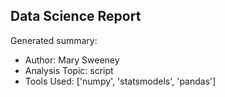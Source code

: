 ## Data Science Report

Generated summary:

- Author: Mary Sweeney
- Analysis Topic: script
- Tools Used: ['numpy', 'statsmodels', 'pandas']
